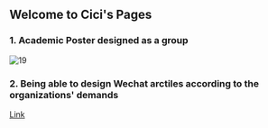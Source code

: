 ## Welcome to Cici's Pages
### 1. Academic Poster designed as a group
![19](https://user-images.githubusercontent.com/82093042/114301497-cc4b0400-9af7-11eb-97ff-2729026f2be5.jpg)

### 2. Being able to design Wechat arctiles according to the organizations' demands
[Link](https://mp.weixin.qq.com/s/xBKlMG59B3AEVfL9rnwseQ)

